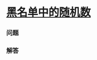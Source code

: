 # [黑名单中的随机数](https://leetcode-cn.com/problems/random-pick-with-blacklist)

### 问题



### 解答

```

```

